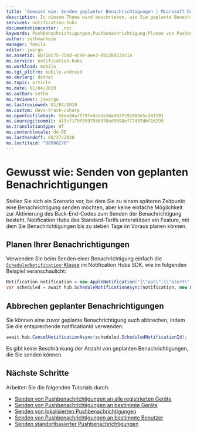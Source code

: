 ```yaml
---
title: 'Gewusst wie: Senden geplanter Benachrichtigungen | Microsoft Docs'
description: In diesem Thema wird beschrieben, wie Sie geplante Benachrichtigungen mit Azure Notification Hubs verwenden.
services: notification-hubs
documentationcenter: .net
keywords: Pushbenachrichtigungen,Pushbenachrichtigung,Planen von Pushbenachrichtigungen
author: sethmanheim
manager: femila
editor: jwargo
ms.assetid: 6b718c75-75dd-4c99-aee3-db1288235c1a
ms.service: notification-hubs
ms.workload: mobile
ms.tgt_pltfrm: mobile-android
ms.devlang: dotnet
ms.topic: article
ms.date: 01/04/2019
ms.author: sethm
ms.reviewer: jowargo
ms.lastreviewed: 01/04/2019
ms.custom: devx-track-csharp
ms.openlocfilehash: 56eedda7f79fedce1e34ad837c92006e5cd8f191
ms.sourcegitcommit: 419cf179f9597936378ed5098ef77437dbf16295
ms.translationtype: HT
ms.contentlocale: de-DE
ms.lasthandoff: 08/27/2020
ms.locfileid: "88998270"
---
```

# <a name="how-to-send-scheduled-notifications"></a>Gewusst wie: Senden von geplanten Benachrichtigungen

Stellen Sie sich ein Szenario vor, bei dem Sie zu einem späteren Zeitpunkt eine Benachrichtigung senden möchten, aber keine einfache Möglichkeit zur Aktivierung des Back-End-Codes zum Senden der Benachrichtigung besteht. Notification Hubs des Standard-Tarifs unterstützen ein Feature, mit dem Sie Benachrichtigungen bis zu sieben Tage im Voraus planen können.


## <a name="schedule-your-notifications"></a>Planen Ihrer Benachrichtigungen
Verwenden Sie beim Senden einer Benachrichtigung einfach die [`ScheduledNotification`-Klasse](/dotnet/api/microsoft.azure.notificationhubs.schedulednotification?view=azure-dotnet#microsoft_azure_notificationhubs_schedulednotification) im Notification Hubs SDK, wie im folgenden Beispiel veranschaulicht:

```csharp
Notification notification = new AppleNotification("{\"aps\":{\"alert\":\"Happy birthday!\"}}");
var scheduled = await hub.ScheduleNotificationAsync(notification, new DateTime(2014, 7, 19, 0, 0, 0));
```

## <a name="cancel-scheduled-notifications"></a>Abbrechen geplanter Benachrichtigungen
Sie können eine zuvor geplante Benachrichtigung auch abbrechen, indem Sie die entsprechende notificationId verwenden:

```csharp
await hub.CancelNotificationAsync(scheduled.ScheduledNotificationId);
```

Es gibt keine Beschränkung der Anzahl von geplanten Benachrichtigungen, die Sie senden können.

## <a name="next-steps"></a>Nächste Schritte

Arbeiten Sie die folgenden Tutorials durch:

 - [Senden von Pushbenachrichtigungen an alle registrierten Geräte](notification-hubs-windows-store-dotnet-get-started-wns-push-notification.md)
 - [Senden von Pushbenachrichtigungen an bestimmte Geräte](notification-hubs-windows-notification-dotnet-push-xplat-segmented-wns.md)
 - [Senden von lokalisierten Pushbenachrichtigungen](notification-hubs-windows-store-dotnet-xplat-localized-wns-push-notification.md)
 - [Senden von Pushbenachrichtigungen an bestimmte Benutzer](notification-hubs-aspnet-backend-windows-dotnet-wns-notification.md) 
 - [Senden standortbasierter Pushbenachrichtigungen](notification-hubs-push-bing-spatial-data-geofencing-notification.md)
